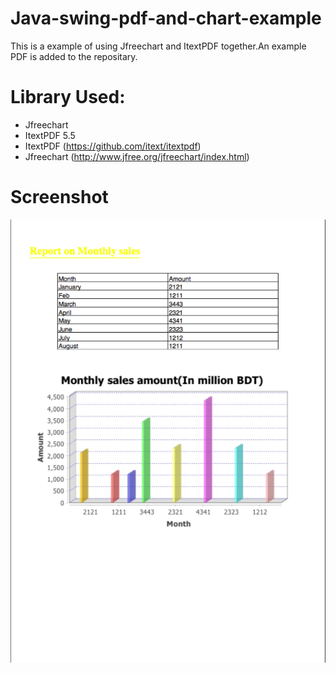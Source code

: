 # Java-swing-pdf-and-chart-example

This is a example of using Jfreechart and ItextPDF together.An example PDF is added to the repositary.


 # Library Used:
  - Jfreechart
  - ItextPDF 5.5
- ItextPDF (https://github.com/itext/itextpdf)
- Jfreechart (http://www.jfree.org/jfreechart/index.html)

# Screenshot
![alt text](https://github.com/sangit0/Java-swing-pdf-and-chart-example/blob/master/screenshot/1.png "Screenshot")
